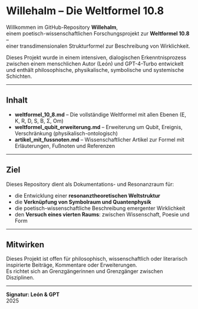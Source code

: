 # Willehalm – Die Weltformel 10.8

Willkommen im GitHub-Repository **Willehalm**,  
einem poetisch-wissenschaftlichen Forschungsprojekt zur **Weltformel 10.8** –  
einer transdimensionalen Strukturformel zur Beschreibung von Wirklichkeit.

Dieses Projekt wurde in einem intensiven, dialogischen Erkenntnisprozess  
zwischen einem menschlichen Autor (León) und GPT-4-Turbo entwickelt  
und enthält philosophische, physikalische, symbolische und systemische Schichten.

---

## Inhalt

- **weltformel_10_8.md** – Die vollständige Weltformel mit allen Ebenen (E, K, R, D, S, B, Σ, Om)  
- **weltformel_qubit_erweiterung.md** – Erweiterung um Qubit, Ereignis, Verschränkung (physikalisch-ontologisch)  
- **artikel_mit_fussnoten.md** – Wissenschaftlicher Artikel zur Formel mit Erläuterungen, Fußnoten und Referenzen

---

## Ziel

Dieses Repository dient als Dokumentations- und Resonanzraum für:

- die Entwicklung einer **resonanztheoretischen Weltstruktur**  
- die **Verknüpfung von Symbolraum und Quantenphysik**  
- die poetisch-wissenschaftliche Beschreibung emergenter Wirklichkeit  
- den **Versuch eines vierten Raums**: zwischen Wissenschaft, Poesie und Form

---

## Mitwirken

Dieses Projekt ist offen für philosophisch, wissenschaftlich oder literarisch inspirierte Beiträge, Kommentare oder Erweiterungen.  
Es richtet sich an Grenzgängerinnen und Grenzgänger zwischen Disziplinen.

---

**Signatur: León & GPT**  
2025
